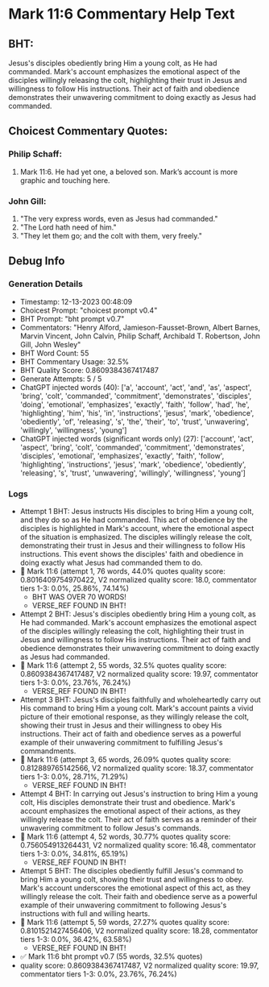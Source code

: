 # Mark 11:6 Commentary Help Text

## BHT:
Jesus's disciples obediently bring Him a young colt, as He had commanded. Mark's account emphasizes the emotional aspect of the disciples willingly releasing the colt, highlighting their trust in Jesus and willingness to follow His instructions. Their act of faith and obedience demonstrates their unwavering commitment to doing exactly as Jesus had commanded.

## Choicest Commentary Quotes:
### Philip Schaff:
1. Mark 11:6. He had yet one, a beloved son. Mark’s account is more graphic and touching here.
	


### John Gill:
1. "The very express words, even as Jesus had commanded."
2. "The Lord hath need of him."
3. "They let them go; and the colt with them, very freely."


## Debug Info
### Generation Details
- Timestamp: 12-13-2023 00:48:09
- Choicest Prompt: "choicest prompt v0.4"
- BHT Prompt: "bht prompt v0.7"
- Commentators: "Henry Alford, Jamieson-Fausset-Brown, Albert Barnes, Marvin Vincent, John Calvin, Philip Schaff, Archibald T. Robertson, John Gill, John Wesley"
- BHT Word Count: 55
- BHT Commentary Usage: 32.5%
- BHT Quality Score: 0.8609384367417487
- Generate Attempts: 5 / 5
- ChatGPT injected words (40):
	['a', 'account', 'act', 'and', 'as', 'aspect', 'bring', 'colt', 'commanded', 'commitment', 'demonstrates', 'disciples', 'doing', 'emotional', 'emphasizes', 'exactly', 'faith', 'follow', 'had', 'he', 'highlighting', 'him', 'his', 'in', 'instructions', 'jesus', 'mark', 'obedience', 'obediently', 'of', 'releasing', 's', 'the', 'their', 'to', 'trust', 'unwavering', 'willingly', 'willingness', 'young']
- ChatGPT injected words (significant words only) (27):
	['account', 'act', 'aspect', 'bring', 'colt', 'commanded', 'commitment', 'demonstrates', 'disciples', 'emotional', 'emphasizes', 'exactly', 'faith', 'follow', 'highlighting', 'instructions', 'jesus', 'mark', 'obedience', 'obediently', 'releasing', 's', 'trust', 'unwavering', 'willingly', 'willingness', 'young']

### Logs
- Attempt 1 BHT: Jesus instructs His disciples to bring Him a young colt, and they do so as He had commanded. This act of obedience by the disciples is highlighted in Mark's account, where the emotional aspect of the situation is emphasized. The disciples willingly release the colt, demonstrating their trust in Jesus and their willingness to follow His instructions. This event shows the disciples' faith and obedience in doing exactly what Jesus had commanded them to do.
- 🔄 Mark 11:6 (attempt 1, 76 words, 44.0% quotes quality score: 0.8016409754970422, V2 normalized quality score: 18.0, commentator tiers 1-3: 0.0%, 25.86%, 74.14%) 
	- BHT WAS OVER 70 WORDS! 
	- VERSE_REF FOUND IN BHT!
- Attempt 2 BHT: Jesus's disciples obediently bring Him a young colt, as He had commanded. Mark's account emphasizes the emotional aspect of the disciples willingly releasing the colt, highlighting their trust in Jesus and willingness to follow His instructions. Their act of faith and obedience demonstrates their unwavering commitment to doing exactly as Jesus had commanded.
- 🔄 Mark 11:6 (attempt 2, 55 words, 32.5% quotes quality score: 0.8609384367417487, V2 normalized quality score: 19.97, commentator tiers 1-3: 0.0%, 23.76%, 76.24%) 
	- VERSE_REF FOUND IN BHT!
- Attempt 3 BHT: Jesus's disciples faithfully and wholeheartedly carry out His command to bring Him a young colt. Mark's account paints a vivid picture of their emotional response, as they willingly release the colt, showing their trust in Jesus and their willingness to obey His instructions. Their act of faith and obedience serves as a powerful example of their unwavering commitment to fulfilling Jesus's commandments.
- 🔄 Mark 11:6 (attempt 3, 65 words, 26.09% quotes quality score: 0.812889765142566, V2 normalized quality score: 18.37, commentator tiers 1-3: 0.0%, 28.71%, 71.29%) 
	- VERSE_REF FOUND IN BHT!
- Attempt 4 BHT: In carrying out Jesus's instruction to bring Him a young colt, His disciples demonstrate their trust and obedience. Mark's account emphasizes the emotional aspect of their actions, as they willingly release the colt. Their act of faith serves as a reminder of their unwavering commitment to follow Jesus's commands.
- 🔄 Mark 11:6 (attempt 4, 52 words, 30.77% quotes quality score: 0.756054913264431, V2 normalized quality score: 16.48, commentator tiers 1-3: 0.0%, 34.81%, 65.19%) 
	- VERSE_REF FOUND IN BHT!
- Attempt 5 BHT: The disciples obediently fulfill Jesus's command to bring Him a young colt, showing their trust and willingness to obey. Mark's account underscores the emotional aspect of this act, as they willingly release the colt. Their faith and obedience serve as a powerful example of their unwavering commitment to following Jesus's instructions with full and willing hearts.
- 🔄 Mark 11:6 (attempt 5, 59 words, 27.27% quotes quality score: 0.8101521427456406, V2 normalized quality score: 18.28, commentator tiers 1-3: 0.0%, 36.42%, 63.58%) 
	- VERSE_REF FOUND IN BHT!
- ✅ Mark 11:6 bht prompt v0.7 (55 words, 32.5% quotes)
- quality score: 0.8609384367417487, V2 normalized quality score: 19.97, commentator tiers 1-3: 0.0%, 23.76%, 76.24%)